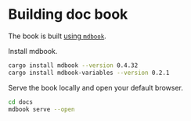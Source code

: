 # Building doc book

The book is built [using `mdbook`](https://rust-lang.github.io/mdBook/index.html).

Install mdbook.

```bash
cargo install mdbook --version 0.4.32
cargo install mdbook-variables --version 0.2.1
```

Serve the book locally and open your default browser.

```bash
cd docs
mdbook serve --open
```